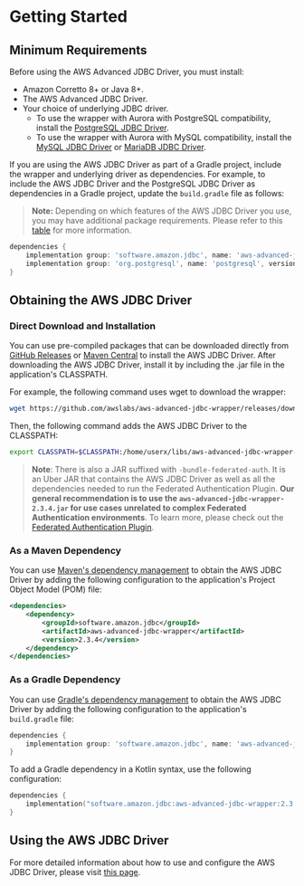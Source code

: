 # Getting Started

## Minimum Requirements

Before using the AWS Advanced JDBC Driver, you must install:

- Amazon Corretto 8+ or Java 8+.
- The AWS Advanced JDBC Driver.
- Your choice of underlying JDBC driver. 
  - To use the wrapper with Aurora with PostgreSQL compatibility, install the [PostgreSQL JDBC Driver](https://github.com/pgjdbc/pgjdbc).
  - To use the wrapper with Aurora with MySQL compatibility, install the [MySQL JDBC Driver](https://github.com/mysql/mysql-connector-j) or [MariaDB JDBC Driver](https://github.com/mariadb-corporation/mariadb-connector-j).

If you are using the AWS JDBC Driver as part of a Gradle project, include the wrapper and underlying driver as dependencies.  For example, to include the AWS JDBC Driver and the PostgreSQL JDBC Driver as dependencies in a Gradle project, update the ```build.gradle``` file as follows:

> **Note:** Depending on which features of the AWS JDBC Driver you use, you may have additional package requirements. Please refer to this [table](https://github.com/awslabs/aws-advanced-jdbc-wrapper/blob/main/docs/using-the-jdbc-driver/UsingTheJdbcDriver.md#list-of-available-plugins) for more information.

```gradle
dependencies {
    implementation group: 'software.amazon.jdbc', name: 'aws-advanced-jdbc-wrapper', version: '2.3.4'
    implementation group: 'org.postgresql', name: 'postgresql', version: '42.5.0'
}
```

## Obtaining the AWS JDBC Driver

### Direct Download and Installation

You can use pre-compiled packages that can be downloaded directly from [GitHub Releases](https://github.com/awslabs/aws-advanced-jdbc-wrapper/releases) or [Maven Central](https://search.maven.org/search?q=g:software.amazon.jdbc) to install the AWS JDBC Driver. After downloading the AWS JDBC Driver, install it by including the .jar file in the application's CLASSPATH.

For example, the following command uses wget to download the wrapper:

```bash
wget https://github.com/awslabs/aws-advanced-jdbc-wrapper/releases/download/2.3.4/aws-advanced-jdbc-wrapper-2.3.4.jar
```

Then, the following command adds the AWS JDBC Driver to the CLASSPATH:

```bash
export CLASSPATH=$CLASSPATH:/home/userx/libs/aws-advanced-jdbc-wrapper-2.3.4.jar
```

> **Note**: There is also a JAR suffixed with `-bundle-federated-auth`. It is an Uber JAR that contains the AWS JDBC Driver as well as all the dependencies needed to run the Federated Authentication Plugin. **Our general recommendation is to use the `aws-advanced-jdbc-wrapper-2.3.4.jar` for use cases unrelated to complex Federated Authentication environments**. To learn more, please check out the [Federated Authentication Plugin](./using-the-jdbc-driver/using-plugins/UsingTheFederatedAuthPlugin.md#bundled-uber-jar). 

### As a Maven Dependency

You can use [Maven's dependency management](https://search.maven.org/search?q=g:software.amazon.jdbc) to obtain the AWS JDBC Driver by adding the following configuration to the application's Project Object Model (POM) file:

```xml
<dependencies>
    <dependency>
        <groupId>software.amazon.jdbc</groupId>
        <artifactId>aws-advanced-jdbc-wrapper</artifactId>
        <version>2.3.4</version>
    </dependency>
</dependencies>
```

### As a Gradle Dependency

You can use [Gradle's dependency management](https://search.maven.org/search?q=g:software.amazon.jdbc) to obtain the AWS JDBC Driver by adding the following configuration to the application's ```build.gradle``` file:

```gradle
dependencies {
    implementation group: 'software.amazon.jdbc', name: 'aws-advanced-jdbc-wrapper', version: '2.3.4'
}
```

To add a Gradle dependency in a Kotlin syntax, use the following configuration:

```kotlin
dependencies {
    implementation("software.amazon.jdbc:aws-advanced-jdbc-wrapper:2.3.4")
}
```

## Using the AWS JDBC Driver

For more detailed information about how to use and configure the AWS JDBC Driver, please visit [this page](using-the-jdbc-driver/UsingTheJdbcDriver.md).
